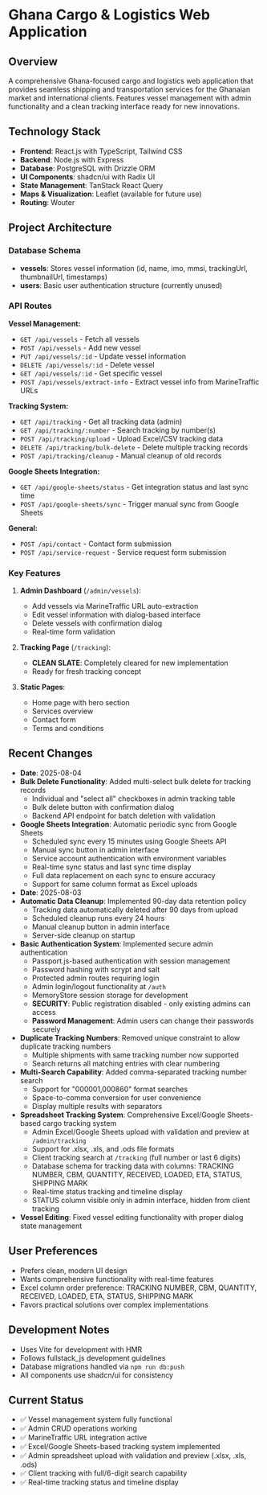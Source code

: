# Ghana Cargo & Logistics Web Application

## Overview
A comprehensive Ghana-focused cargo and logistics web application that provides seamless shipping and transportation services for the Ghanaian market and international clients. Features vessel management with admin functionality and a clean tracking interface ready for new innovations.

## Technology Stack
- **Frontend**: React.js with TypeScript, Tailwind CSS
- **Backend**: Node.js with Express
- **Database**: PostgreSQL with Drizzle ORM
- **UI Components**: shadcn/ui with Radix UI
- **State Management**: TanStack React Query
- **Maps & Visualization**: Leaflet (available for future use)
- **Routing**: Wouter

## Project Architecture

### Database Schema
- **vessels**: Stores vessel information (id, name, imo, mmsi, trackingUrl, thumbnailUrl, timestamps)
- **users**: Basic user authentication structure (currently unused)

### API Routes
**Vessel Management:**
- `GET /api/vessels` - Fetch all vessels
- `POST /api/vessels` - Add new vessel
- `PUT /api/vessels/:id` - Update vessel information
- `DELETE /api/vessels/:id` - Delete vessel
- `GET /api/vessels/:id` - Get specific vessel
- `POST /api/vessels/extract-info` - Extract vessel info from MarineTraffic URLs

**Tracking System:**
- `GET /api/tracking` - Get all tracking data (admin)
- `GET /api/tracking/:number` - Search tracking by number(s)
- `POST /api/tracking/upload` - Upload Excel/CSV tracking data
- `DELETE /api/tracking/bulk-delete` - Delete multiple tracking records
- `POST /api/tracking/cleanup` - Manual cleanup of old records

**Google Sheets Integration:**
- `GET /api/google-sheets/status` - Get integration status and last sync time
- `POST /api/google-sheets/sync` - Trigger manual sync from Google Sheets

**General:**
- `POST /api/contact` - Contact form submission
- `POST /api/service-request` - Service request form submission

### Key Features
1. **Admin Dashboard** (`/admin/vessels`):
   - Add vessels via MarineTraffic URL auto-extraction
   - Edit vessel information with dialog-based interface
   - Delete vessels with confirmation dialog
   - Real-time form validation

2. **Tracking Page** (`/tracking`):
   - **CLEAN SLATE**: Completely cleared for new implementation
   - Ready for fresh tracking concept

3. **Static Pages**:
   - Home page with hero section
   - Services overview
   - Contact form
   - Terms and conditions

## Recent Changes
- **Date**: 2025-08-04
- **Bulk Delete Functionality**: Added multi-select bulk delete for tracking records
  - Individual and "select all" checkboxes in admin tracking table
  - Bulk delete button with confirmation dialog
  - Backend API endpoint for batch deletion with validation
- **Google Sheets Integration**: Automatic periodic sync from Google Sheets
  - Scheduled sync every 15 minutes using Google Sheets API
  - Manual sync button in admin interface
  - Service account authentication with environment variables
  - Real-time sync status and last sync time display
  - Full data replacement on each sync to ensure accuracy
  - Support for same column format as Excel uploads
- **Date**: 2025-08-03
- **Automatic Data Cleanup**: Implemented 90-day data retention policy
  - Tracking data automatically deleted after 90 days from upload
  - Scheduled cleanup runs every 24 hours
  - Manual cleanup button in admin interface
  - Server-side cleanup on startup
- **Basic Authentication System**: Implemented secure admin authentication
  - Passport.js-based authentication with session management
  - Password hashing with scrypt and salt
  - Protected admin routes requiring login
  - Admin login/logout functionality at `/auth`
  - MemoryStore session storage for development
  - **SECURITY**: Public registration disabled - only existing admins can access
  - **Password Management**: Admin users can change their passwords securely
- **Duplicate Tracking Numbers**: Removed unique constraint to allow duplicate tracking numbers
  - Multiple shipments with same tracking number now supported
  - Search returns all matching entries with clear numbering
- **Multi-Search Capability**: Added comma-separated tracking number search
  - Support for "000001,000860" format searches
  - Space-to-comma conversion for user convenience
  - Display multiple results with separators
- **Spreadsheet Tracking System**: Comprehensive Excel/Google Sheets-based cargo tracking system
  - Admin Excel/Google Sheets upload with validation and preview at `/admin/tracking`
  - Support for .xlsx, .xls, and .ods file formats
  - Client tracking search at `/tracking` (full number or last 6 digits)
  - Database schema for tracking data with columns: TRACKING NUMBER, CBM, QUANTITY, RECEIVED, LOADED, ETA, STATUS, SHIPPING MARK
  - Real-time status tracking and timeline display
  - STATUS column visible only in admin interface, hidden from client tracking
- **Vessel Editing**: Fixed vessel editing functionality with proper dialog state management

## User Preferences
- Prefers clean, modern UI design
- Wants comprehensive functionality with real-time features
- Excel column order preference: TRACKING NUMBER, CBM, QUANTITY, RECEIVED, LOADED, ETA, STATUS, SHIPPING MARK
- Favors practical solutions over complex implementations

## Development Notes
- Uses Vite for development with HMR
- Follows fullstack_js development guidelines
- Database migrations handled via `npm run db:push`
- All components use shadcn/ui for consistency

## Current Status
- ✅ Vessel management system fully functional
- ✅ Admin CRUD operations working
- ✅ MarineTraffic URL integration active  
- ✅ Excel/Google Sheets-based tracking system implemented
- ✅ Admin spreadsheet upload with validation and preview (.xlsx, .xls, .ods)
- ✅ Client tracking with full/6-digit search capability
- ✅ Real-time tracking status and timeline display